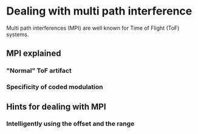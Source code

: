 # Dealing with multi path interference

Multi path interferences (MPI) are well known for Time of Flight (ToF) systems.

## MPI explained
### "Normal" ToF artifact
### Specificity of coded modulation

## Hints for dealing with MPI
### Intelligently using the offset and the range